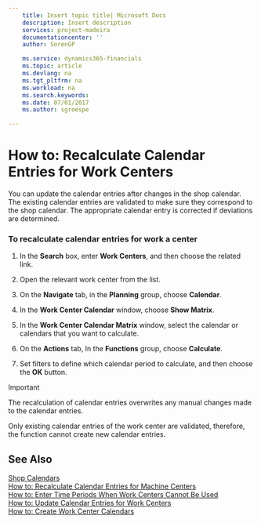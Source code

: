 ```yaml
---
    title: Insert topic title| Microsoft Docs
    description: Insert description
    services: project-madeira
    documentationcenter: ''
    author: SorenGP

    ms.service: dynamics365-financials
    ms.topic: article
    ms.devlang: na
    ms.tgt_pltfrm: na
    ms.workload: na
    ms.search.keywords:
    ms.date: 07/01/2017
    ms.author: sgroespe

---
```

# How to: Recalculate Calendar Entries for Work Centers
You can update the calendar entries after changes in the shop calendar. The existing calendar entries are validated to make sure they correspond to the shop calendar. The appropriate calendar entry is corrected if deviations are determined.  
  
### To recalculate calendar entries for work a center  
  
1.  In the **Search** box, enter **Work Centers**, and then choose the related link.  
  
2.  Open the relevant work center from the list.  
  
3.  On the **Navigate** tab, in the **Planning** group, choose **Calendar**.  
  
4.  In the **Work Center Calendar** window, choose **Show Matrix**.  
  
5.  In the **Work Center Calendar Matrix** window, select the calendar or calendars that you want to calculate.  
  
6.  On the **Actions** tab, In the **Functions** group, choose **Calculate**.  
  
7.  Set filters to define which calendar period to calculate, and then choose the **OK** button.  
  
> [!IMPORTANT]  
>  The recalculation of calendar entries overwrites any manual changes made to the calendar entries.  
>   
>  Only existing calendar entries of the work center are validated, therefore, the function cannot create new calendar entries.  
  
## See Also  
 [Shop Calendars](../shop-calendars.md)   
 [How to: Recalculate Calendar Entries for Machine Centers](../how-to-recalculate-calendar-entries-for-machine-centers.md)   
 [How to: Enter Time Periods When Work Centers Cannot Be Used](../how-to-enter-time-periods-when-work-centers-cannot-be-used.md)   
 [How to: Update Calendar Entries for Work Centers](../how-to-update-calendar-entries-for-work-centers.md)   
 [How to: Create Work Center Calendars](../how-to-create-work-center-calendars.md)